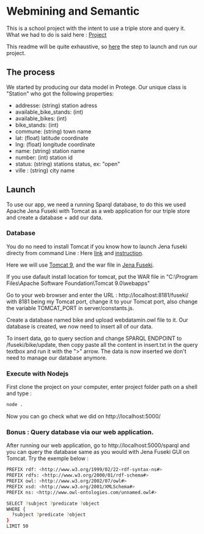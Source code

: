 # Webmining and Semantic

This is a school project with the intent to use a triple store and query it.
What we had to do is said here : [Project](http://www-inf.it-sudparis.eu/~gaaloulw/KM/Labs/project1.html)

This readme will be quite exhaustive, so [here](#Launch) the step to launch and run our project.

## The process

We started by producing our data model in Protege.
Our unique class is "Station" who got the following properties:

- addresse: (string) station adress
- available_bike_stands: (int)
- available_bikes: (int)
- bike_stands: (int)
- commune: (string) town name
- lat: (float) latitude coordinate
- lng: (float) longitude coordinate
- name: (string) station name
- number: (int) station id
- status: (string) stations status, ex: "open"
- ville : (string) city name

## <a name="Launch"></a> Launch
To use our app, we need a running Sparql database, to do this we used Apache Jena Fuseki with Tomcat as a web application for our triple store and create a database + add our data.
### Database
You do no need to install Tomcat if you know how to launch Jena fuseki directy from command Line : Here [link](https://jena.apache.org/download/index.cgi) and [instruction](https://jena.apache.org/documentation/fuseki2/fuseki-run.html#fuseki-standalone-server).

Here we will use [Tomcat 9](https://tomcat.apache.org/download-90.cgi), and the war file in [Jena Fuseki](https://jena.apache.org/download/index.cgi).

If you use dafault install location for tomcat, put the WAR file in "C:\Program Files\Apache Software Foundation\Tomcat 9.0\webapps"

Go to your web browser and enter the URL : http://localhost:8181/fuseki/ with 8181 being my Tomcat port, change it to your Tomcat port, also change the variable TOMCAT_PORT in server/constants.js.

Create a database named bike and upload webdatamin.owl file to it.
Our database is created, we now need to insert all of our data.

To insert data, go to query section and change SPARQL ENDPOINT to /fuseki/bike/update, then copy paste all the content in insert.txt in the query textbox and run it with the ">" arrow. The data is now inserted we don't need to manage our database anymore.
### Execute with Nodejs
First clone the project on your computer, enter project folder path on a shell and type :
```sh
node .
```
Now you can go check what we did on http://localhost:5000/
### Bonus : Query database via our web application.
After running our web application, go to http://localhost:5000/sparql and you can query the database same as you would with Jena Fuseki GUI on Tomcat.
Try the exemple below :
```sh
PREFIX rdf: <http://www.w3.org/1999/02/22-rdf-syntax-ns#>
PREFIX rdfs: <http://www.w3.org/2000/01/rdf-schema#>
PREFIX owl: <http://www.w3.org/2002/07/owl#>
PREFIX xsd: <http://www.w3.org/2001/XMLSchema#>
PREFIX ns: <http://www.owl-ontologies.com/unnamed.owl#>

SELECT ?subject ?predicate ?object
WHERE {
  ?subject ?predicate ?object
}
LIMIT 50
```